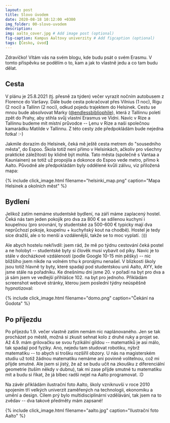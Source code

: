 ```yaml
---
layout: post
title: Slovo úvodem
date: 2020-08-18 10:12:00 +0300
img_folder: 00-slovo-uvodem
description: 
img: aalto_cover.jpg # Add image post (optional)
fig-caption: Kampus Aaltovy univerzity # Add figcaption (optional)
tags: [Česko, úvod]
---
```

Zdravíčko! Vítám vás na svém blogu, kde budu psát o svém Erasmu.
V tomto příspěvku se podělím o to, kam a jak to vlastně jedu a co tam budu dělat.

## Cesta

V plánu je 25.8.2021 (tj. přesně za týden) večer vyrazit nočním autobusem z Florence do Varšavy. 
Dále bude cesta pokračovat přes Vilnius (1 noc), Rigu (2 noci) a Tallinn (2 noci), odkud pojedu trajektem do Helsinek. Cestu se mnou bude absolvovat Marky ([@endlessbibliophile](https://www.instagram.com/endlessbibliophile)), která z Tallinnu poletí zpět do Prahy, aby stihla svůj vlastní Erasmus ve Vídni. Navíc v Rize a Tallinnu budeme mít místní průvodce -- Ļenu v Rize a naši společnou kamarádku Matilde v Tallinnu. Z této cesty zde předpokládám bude nejedna fotka! :-)

Jakmile dorazím do Helsinek, čeká mě ještě cesta metrem do "sousedního města", do Espoo. Škola totiž není přímo v Helsinkách, ačkoliv pro všechny praktické záležitosti by klidně být mohla. Tato města (společně s Vantaa a Kauniainen) se totiž už propojila a dokonce do Espoo vede metro, přímo k Aalto. Původně ale předpokládám byly oddělené kvůli zálivu, viz přiložená mapa:

{% include click_image.html filename="helsinki_map.png" caption="Mapa Helsinek a okolních měst" %}

## Bydlení

Jelikož zatím nemáme studentské bydlení, na září máme zaplacený hostel.
Čeká nás tam jeden pokojík pro dva za 800 € se sdílenou kuchyní i koupelnou (pro srovnání, ty studentské za 500-600 € typicky mají dva neprůchozí pokoje, koupelnu + kuchyňský kout na chodbě). 
Hostel je tedy sice dražší, ale o to menší a vzdálenější, takže se to moc vyplatí. :))) 

Ale abych hostelu nekřivdil: jsem rád, že mě po týdnu cestování čeká postel a ne holobyt -- studentské byty si člověk musí vybavit od píky. Navíc je to stále v docházkové vzdálenosti (podle Google 10-15 min pěšky) -- nic bližšího jsem nikde na volném trhu k pronájmu nenašel. V blízkosti školy jsou totiž hlavně ty byty, které spadají pod studentskou unii Aalto, AYY, kde jsme stále na pořadníku.
Ke dnešnímu dni jsme 20. v pořadí na byt pro dva a já sám jsem ve vedlejší přihlášce 102. na byt pro jednoho. Přikládám screenshot webové stránky, kterou jsem poslední týdny neúspěšně hypnotizoval:

{% include click_image.html filename="domo.png" caption="Čekání na Godota" %}

## Po příjezdu

Po příjezdu 1.9. večer vlastně zatím nemám nic naplánovaného. Jen se tak procházet po městě, možná si zkusit sehnat kolo z druhé ruky a projet se. Až 4.9. mám grilovačku se svou fyzikální gildou -- matematiků je asi málo, tak spadají pod fyziky. Ano, nejedu tam studovat robotiku, nýbrž matematiku -- to abych si trošku rozšířil obzory. U nás na magisterském studiu už totiž žádnou matematiku nemáme ani povinně volitelnou, což mi přijde smutné. Ale jsem si jistý, že až se budu učit na zkoušku z diferenciální geometrie (tuším někdy v dubnu), tak mi zase přijde smutné tu matematiku mít a budu si říkat, že já blbec radši nejel na Aalto programovat. :D 

Na závěr přikládám ilustrační foto Aalto, školy vzniknuvši v roce 2010 spojením tří velkých univerzit zaměřených na technologii, ekonomiku a umění a design. Cílem prý bylo multidisciplinární vzdělávání, tak jsem na to zvědav -- dva takové předměty mám zapsané!

{% include click_image.html filename="aalto.jpg" caption="Ilustrační foto Aalto" %}